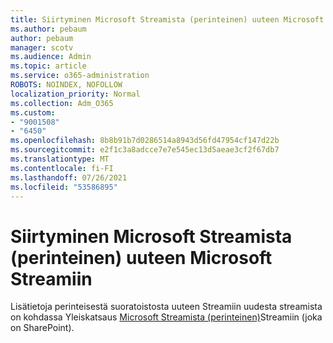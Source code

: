 ```yaml
---
title: Siirtyminen Microsoft Streamista (perinteinen) uuteen Microsoft Streamiin
ms.author: pebaum
author: pebaum
manager: scotv
ms.audience: Admin
ms.topic: article
ms.service: o365-administration
ROBOTS: NOINDEX, NOFOLLOW
localization_priority: Normal
ms.collection: Adm_O365
ms.custom:
- "9001508"
- "6450"
ms.openlocfilehash: 8b8b91b7d0286514a8943d56fd47954cf147d22b
ms.sourcegitcommit: e2f1c3a8adcce7e7e545ec13d5aeae3cf2f67db7
ms.translationtype: MT
ms.contentlocale: fi-FI
ms.lasthandoff: 07/26/2021
ms.locfileid: "53586895"
---
```

# <a name="migrate-from-microsoft-stream-classic-to-the-new-microsoft-stream"></a>Siirtyminen Microsoft Streamista (perinteinen) uuteen Microsoft Streamiin

Lisätietoja perinteisestä suoratoistosta uuteen Streamiin uudesta streamista on kohdassa Yleiskatsaus [Microsoft Streamista (perinteinen)](/stream/streamnew/stream-classic-to-new-migration-overview)Streamiin (joka on SharePoint).